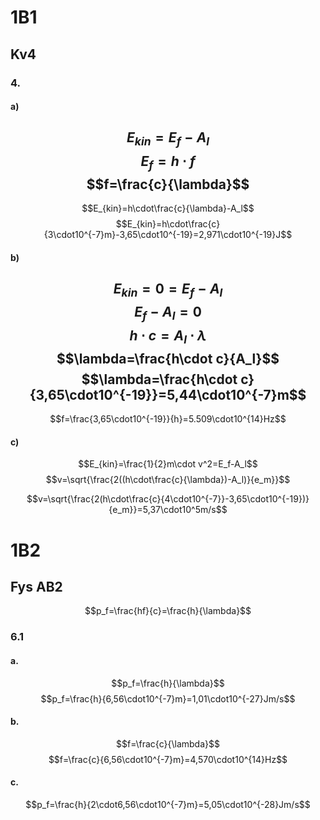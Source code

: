 # 1B1
## Kv4
### 4.
#### a)
$$E_{kin}=E_f-A_l$$
$$E_f=h\cdot f$$
$$f=\frac{c}{\lambda}$$
---
$$E_{kin}=h\cdot\frac{c}{\lambda}-A_l$$
$$E_{kin}=h\cdot\frac{c}{3\cdot10^{-7}m}-3,65\cdot10^{-19}=2,971\cdot10^{-19}J$$



#### b)
$$E_{kin}=0=E_f-A_l$$
$$E_f-A_l=0$$
$$h\cdot c=A_l\cdot \lambda$$
$$\lambda=\frac{h\cdot c}{A_l}$$
$$\lambda=\frac{h\cdot c}{3,65\cdot10^{-19}}=5,44\cdot10^{-7}m$$
---
$$f=\frac{3,65\cdot10^{-19}}{h}=5.509\cdot10^{14}Hz$$
#### c)

$$E_{kin}=\frac{1}{2}m\cdot v^2=E_f-A_l$$
$$v=\sqrt{\frac{2((h\cdot\frac{c}{\lambda})-A_l)}{e_m}}$$

$$v=\sqrt{\frac{2(h\cdot\frac{c}{4\cdot10^{-7}}-3,65\cdot10^{-19})}{e_m}}=5,37\cdot10^5m/s$$
# 1B2
## Fys AB2
$$p_f=\frac{hf}{c}=\frac{h}{\lambda}$$
### 6.1
#### a.
$$p_f=\frac{h}{\lambda}$$
$$p_f=\frac{h}{6,56\cdot10^{-7}m}=1,01\cdot10^{-27}Jm/s$$
#### b.
$$f=\frac{c}{\lambda}$$
$$f=\frac{c}{6,56\cdot10^{-7}m}=4,570\cdot10^{14}Hz$$
#### c.
$$p_f=\frac{h}{2\cdot6,56\cdot10^{-7}m}=5,05\cdot10^{-28}Jm/s$$

